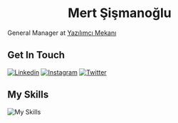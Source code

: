 <h1 align="center">
Mert Şişmanoğlu
</h1>

General Manager at [Yazılımcı Mekanı](https://github.com/yazilimcimekani)

## Get In Touch

[![Linkedin](https://skillicons.dev/icons?i=linkedin)](https://linkedin.com/in/mertssmnoglu)
[![Instagram](https://skillicons.dev/icons?i=instagram)](https://instagram.com/mertssmnoglu)
[![Twitter](https://skillicons.dev/icons?i=twitter)](https://twitter.com/mertssmnoglu)

## My Skills

![My Skills](https://skillicons.dev/icons?i=html,css,sass,js,vue,vite,nodejs,golang,c,linux,docker,mysql,mongodb&perline=10)
